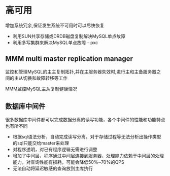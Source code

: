 # 高可用

增加系统冗余,保证发生系统不可用时可以尽快恢复

- 利用SUN共享存储或DRDB磁盘复制解决MySQL单点故障
- 利用多写集群来解决MySQL单点故障 - pxc



## MMM multi master replication manager

监控和管理MySQL的主主复制拓扑,并在主服务器失效时,进行主和主备服务器之间的主从切换和故障转移等工作

MMM监控MySQL主从复制健康情况



## 数据库中间件

很多数据库中间件都可以完成数据分离的读写功能，各个中间件的性能和功能特点也有所不同

- 根据sql语法分析，自动完成读写分离，对于存储过程等无法分析出操作类型的sql只能交给master来处理
- 对程序透明，对已有程序逻辑无需进行调整
- 增加了中间层，程序通过中间层连接到服务器，处理能力依赖于中间层的处理能力，对查询性能有损耗，可能会降低50%~70%的QPS
- 无法自动将延迟敏感的查询放到主库执行